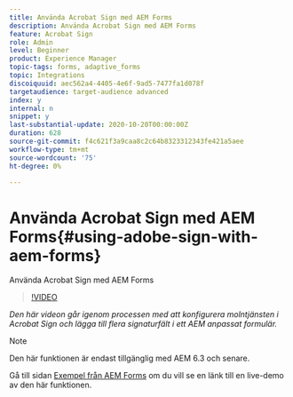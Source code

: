 ```yaml
---
title: Använda Acrobat Sign med AEM Forms
description: Använda Acrobat Sign med AEM Forms
feature: Acrobat Sign
role: Admin
level: Beginner
product: Experience Manager
topic-tags: forms, adaptive_forms
topic: Integrations
discoiquuid: aec562a4-4405-4e6f-9ad5-7477fa1d078f
targetaudience: target-audience advanced
index: y
internal: n
snippet: y
last-substantial-update: 2020-10-20T00:00:00Z
duration: 628
source-git-commit: f4c621f3a9caa8c2c64b8323312343fe421a5aee
workflow-type: tm+mt
source-wordcount: '75'
ht-degree: 0%

---
```



# Använda Acrobat Sign med AEM Forms{#using-adobe-sign-with-aem-forms}

Använda Acrobat Sign med AEM Forms

>[!VIDEO](https://video.tv.adobe.com/v/18696?quality=12&learn=on)

*Den här videon går igenom processen med att konfigurera molntjänsten i Acrobat Sign och lägga till flera signaturfält i ett AEM anpassat formulär.*

>[!NOTE]
>
>Den här funktionen är endast tillgänglig med AEM 6.3 och senare.

Gå till sidan [Exempel från AEM Forms](https://forms.enablementadobe.com/content/samples/samples.html?query=0#formsandsign) om du vill se en länk till en live-demo av den här funktionen.
